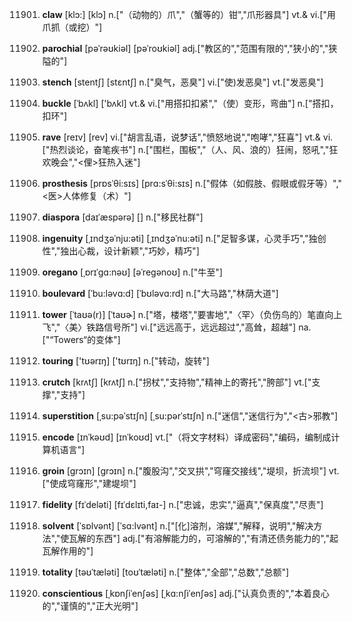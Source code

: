 11901. **claw**
[klɔ:]  [klɔ]
n.["（动物的）爪","（蟹等的）钳","爪形器具"]  vt.& vi.["用爪抓（或挖）"]  

11902. **parochial**
[pəˈrəʊkiəl]  [pəˈroʊkiəl]
adj.["教区的","范围有限的","狭小的","狭隘的"]  

11903. **stench**
[stentʃ]  [stɛntʃ]
n.["臭气，恶臭"]  vi.["使)发恶臭"]  vt.["发恶臭"]  

11904. **buckle**
[ˈbʌkl]  ['bʌkl]
vt.& vi.["用搭扣扣紧","（使）变形，弯曲"]  n.["搭扣，扣环"]  

11905. **rave**
[reɪv]  [rev]
vi.["胡言乱语，说梦话","愤怒地说","咆哮","狂喜"]  vt.& vi.["热烈谈论，奋笔疾书"]  n.["围栏，围板","（人、风、浪的）狂闹，怒吼","狂欢晚会","<俚>狂热入迷"]  

11906. **prosthesis**
[prɒsˈθi:sɪs]  [prɑ:sˈθi:sɪs]
n.["假体（如假肢、假眼或假牙等）","<医>人体修复（术）"]  

11907. **diaspora**
[daɪˈæspərə]  []
n.["移民社群"]  

11908. **ingenuity**
[ˌɪndʒəˈnju:əti]  [ˌɪndʒəˈnu:əti]
n.["足智多谋，心灵手巧","独创性","独出心裁，设计新颖","巧妙，精巧"]  

11909. **oregano**
[ˌɒrɪˈgɑ:nəʊ]  [əˈregənoʊ]
n.["牛至"]  

11910. **boulevard**
[ˈbu:ləvɑ:d]  [ˈbʊləvɑ:rd]
n.["大马路","林荫大道"]  

11911. **tower**
[ˈtaʊə(r)]  [ˈtaʊɚ]
n.["塔，楼塔","要害地","〈罕〉（负伤鸟的）笔直向上飞","〈美〉铁路信号所"]  vi.["远远高于，远远超过","高耸，超越"]  na.["“Towers“的变体"]  

11912. **touring**
['tʊərɪŋ]  ['tʊrɪŋ]
n.["转动，旋转"]  

11913. **crutch**
[krʌtʃ]  [krʌtʃ]
n.["拐杖","支持物","精神上的寄托","胯部"]  vt.["支撑","支持"]  

11914. **superstition**
[ˌsu:pəˈstɪʃn]  [ˌsu:pərˈstɪʃn]
n.["迷信","迷信行为","<古>邪教"]  

11915. **encode**
[ɪnˈkəʊd]  [ɪnˈkoʊd]
vt.["（将文字材料）译成密码","编码，编制成计算机语言"]  

11916. **groin**
[grɔɪn]  [ɡrɔɪn]
n.["腹股沟","交叉拱","穹窿交接线","堤坝，折流坝"]  vt.["使成穹窿形","建堤坝"]  

11917. **fidelity**
[fɪˈdeləti]  [fɪˈdɛlɪti,faɪ-]
n.["忠诚，忠实","逼真","保真度","尽责"]  

11918. **solvent**
[ˈsɒlvənt]  [ˈsɑ:lvənt]
n.["[化]溶剂，溶媒","解释，说明","解决方法","使瓦解的东西"]  adj.["有溶解能力的，可溶解的","有清还债务能力的","起瓦解作用的"]  

11919. **totality**
[təʊˈtæləti]  [toʊˈtæləti]
n.["整体","全部","总数","总额"]  

11920. **conscientious**
[ˌkɒnʃiˈenʃəs]  [ˌkɑ:nʃiˈenʃəs]
adj.["认真负责的","本着良心的","谨慎的","正大光明"]  

